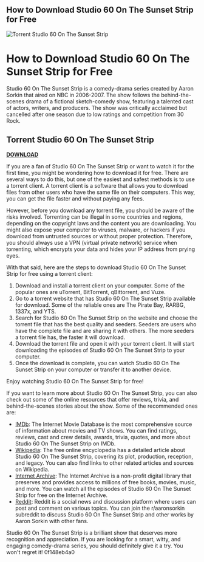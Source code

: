 ## How to Download Studio 60 On The Sunset Strip for Free

 
![Torrent Studio 60 On The Sunset Strip](https://i.ibb.co/pPZJmD2/Studio-60-1a.jpg)

 
# How to Download Studio 60 On The Sunset Strip for Free
 
Studio 60 On The Sunset Strip is a comedy-drama series created by Aaron Sorkin that aired on NBC in 2006-2007. The show follows the behind-the-scenes drama of a fictional sketch-comedy show, featuring a talented cast of actors, writers, and producers. The show was critically acclaimed but cancelled after one season due to low ratings and competition from 30 Rock.
 
## Torrent Studio 60 On The Sunset Strip


[**DOWNLOAD**](https://lomasmavi.blogspot.com/?c=2tLSiS)

 
If you are a fan of Studio 60 On The Sunset Strip or want to watch it for the first time, you might be wondering how to download it for free. There are several ways to do this, but one of the easiest and safest methods is to use a torrent client. A torrent client is a software that allows you to download files from other users who have the same file on their computers. This way, you can get the file faster and without paying any fees.
 
However, before you download any torrent file, you should be aware of the risks involved. Torrenting can be illegal in some countries and regions, depending on the copyright laws and the content you are downloading. You might also expose your computer to viruses, malware, or hackers if you download from untrusted sources or without proper protection. Therefore, you should always use a VPN (virtual private network) service when torrenting, which encrypts your data and hides your IP address from prying eyes.
 
With that said, here are the steps to download Studio 60 On The Sunset Strip for free using a torrent client:
 
1. Download and install a torrent client on your computer. Some of the popular ones are uTorrent, BitTorrent, qBittorrent, and Vuze.
2. Go to a torrent website that has Studio 60 On The Sunset Strip available for download. Some of the reliable ones are The Pirate Bay, RARBG, 1337x, and YTS.
3. Search for Studio 60 On The Sunset Strip on the website and choose the torrent file that has the best quality and seeders. Seeders are users who have the complete file and are sharing it with others. The more seeders a torrent file has, the faster it will download.
4. Download the torrent file and open it with your torrent client. It will start downloading the episodes of Studio 60 On The Sunset Strip to your computer.
5. Once the download is complete, you can watch Studio 60 On The Sunset Strip on your computer or transfer it to another device.

Enjoy watching Studio 60 On The Sunset Strip for free!
  
If you want to learn more about Studio 60 On The Sunset Strip, you can also check out some of the online resources that offer reviews, trivia, and behind-the-scenes stories about the show. Some of the recommended ones are:

- [IMDb](https://www.imdb.com/title/tt0485842/): The Internet Movie Database is the most comprehensive source of information about movies and TV shows. You can find ratings, reviews, cast and crew details, awards, trivia, quotes, and more about Studio 60 On The Sunset Strip on IMDb.
- [Wikipedia](https://en.wikipedia.org/wiki/Studio_60_on_the_Sunset_Strip): The free online encyclopedia has a detailed article about Studio 60 On The Sunset Strip, covering its plot, production, reception, and legacy. You can also find links to other related articles and sources on Wikipedia.
- [Internet Archive](https://archive.org/details/studio-60-on-the-sunset-strip): The Internet Archive is a non-profit digital library that preserves and provides access to millions of free books, movies, music, and more. You can watch all the episodes of Studio 60 On The Sunset Strip for free on the Internet Archive.
- [Reddit](https://www.reddit.com/r/aaronsorkin/): Reddit is a social news and discussion platform where users can post and comment on various topics. You can join the r/aaronsorkin subreddit to discuss Studio 60 On The Sunset Strip and other works by Aaron Sorkin with other fans.

Studio 60 On The Sunset Strip is a brilliant show that deserves more recognition and appreciation. If you are looking for a smart, witty, and engaging comedy-drama series, you should definitely give it a try. You won't regret it!
 0f148eb4a0

